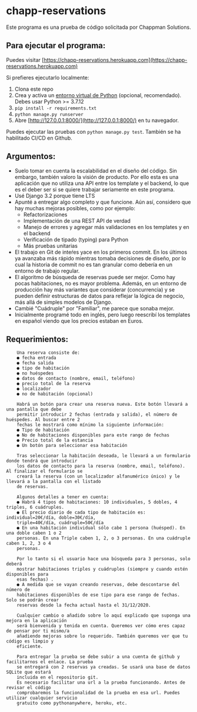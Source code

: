 # chapp-reservations

Este programa es una prueba de código solicitada por Chappman Solutions.

## Para ejecutar el programa:

Puedes visitar [https://chapp-reservations.herokuapp.com](https://chapp-reservations.herokuapp.com)

Si prefieres ejecutarlo localmente:

1. Clona este repo
2. Crea y activa un [entorno virtual de Python](https://virtualenv.pypa.io/en/latest/) (opcional, recomendado). Debes usar  Python >= 3.7.12
3. `pip install -r requirements.txt`
4. `python manage.py runserver`
5. Abre [http://127.0.0.1:8000/](http://127.0.0.1:8000/) en tu navegador.

Puedes ejecutar las pruebas con `python manage.py test`.
También se ha habilitado CI/CD en Github.

## Argumentos:

- Suelo tomar en cuenta la escalabilidad en el diseño del código. Sin embargo, también valoro la visión de producto. Por ello esta es una aplicación que no utiliza una API entre los template y el backend, lo que es el deber ser si se quiere trabajar seriamente en este programa.
- Usé Django 3.2 porque tiene LTS
- Apunté a entregar algo completo y que funcione. Aún así, considero que hay muchas mejoras posibles, como por ejemplo:
    - Refactorizaciones
    - Implementación de una REST API de verdad
    - Manejo de errores y agregar más validaciones en los templates y en el backend
    - Verificación de tipado (typing) para Python
    - Más pruebas unitarias
- El trabajo en Git de inteŕes yace en los primeros commit. En los últimos ya avanzaba más rápido mientras tomaba decisiones de diseño, por lo cual la historia de commit no es tan granular como debería en un entorno de trabajo regular.
- El algoritmo de búsqueda de reservas puede ser mejor. Como hay pocas habitaciones, no es mayor problema. Además, en un entorno de producción hay más variantes que considerar (concurrencia) y se pueden definir estructuras de datos para reflejar la lógica de negocio, más allá de simples modelos de Django.
- Cambié "Cuádruple" por "Familiar", me parece que sonaba mejor.
- Inicialmente programé todo en inglés, pero luego reescribí los templates en español viendo que los precios estaban en Euros.

## Requerimientos:

```
    Una reserva consiste de:
    ● fecha entrada
    ● fecha salida
    ● tipo de habitación
    ● no huéspedes
    ● datos de contacto (nombre, email, teléfono)
    ● precio total de la reserva
    ● localizador
    ● no de habitación (opcional)

    Habrá un botón para crear una reserva nueva. Este botón llevará a una pantalla que debe
    permitir introducir 2 fechas (entrada y salida), el número de huéspedes. Al buscar entre 2
    fechas le mostrará como mínimo la siguiente información:
    ● Tipo de habitación
    ● No de habitaciones disponibles para este rango de fechas
    ● Precio total de la estancia
    ● Un botón para seleccionar esa habitación

    Tras seleccionar la habitación deseada, le llevará a un formulario donde tendrá que introducir
    los datos de contacto para la reserva (nombre, email, teléfono). Al finalizar el formulario se
    creará la reserva (con un localizador alfanumérico único) y le llevará a la pantalla con el listado
    de reservas.

    Algunos detalles a tener en cuenta:
    ● Habrá 4 tipos de habitaciones: 10 individuales, 5 dobles, 4 triples, 6 cuádruples.
    ● El precio diario de cada tipo de habitación es: individual=20€/día, doble=30€/día,
    triple=40€/día, cuádruple=50€/día
    ● En una habitación individual sólo cabe 1 persona (huésped). En una doble caben 1 o 2
    personas. En una Triple caben 1, 2, o 3 personas. En una cuádruple caben 1, 2, 3 o 4
    personas.

    Por lo tanto si el usuario hace una búsqueda para 3 personas, solo deberá
    mostrar habitaciones triples y cuádruples (siempre y cuando estén disponibles para
    esas fechas) .
    ● A medida que se vayan creando reservas, debe descontarse del número de
    habitaciones disponibles de ese tipo para ese rango de fechas. Solo se podrán crear
    reservas desde la fecha actual hasta el 31/12/2020.

    Cualquier cambio o añadido sobre lo aquí explicado que suponga una mejora en la aplicación
    será bienvenida y tenida en cuenta. Queremos ver cómo eres capaz de pensar por ti mismo/a
    añadiendo mejoras sobre lo requerido. También queremos ver que tu código es limpio y
    eficiente.

    Para entregar la prueba se debe subir a una cuenta de github y facilitarnos el enlace. La prueba
    se entregará con 2 reservas ya creadas. Se usará una base de datos SQLite que estará
    incluida en el repositorio git.
    Es necesario facilitar una url a la prueba funcionando. Antes de revisar el código
    comprobaremos la funcionalidad de la prueba en esa url. Puedes utilizar cualquier servicio
    gratuito como pythonanywhere, heroku, etc.
```
